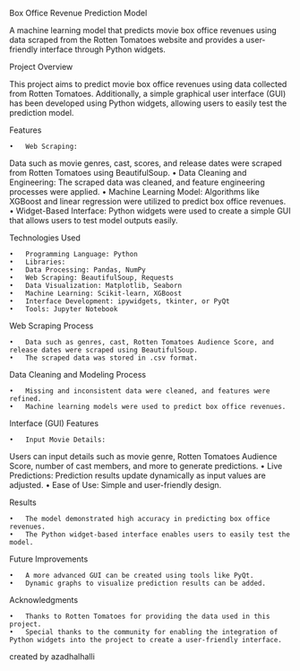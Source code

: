 Box Office Revenue Prediction Model

A machine learning model that predicts movie box office revenues using data scraped from the Rotten Tomatoes website and provides a user-friendly interface through Python widgets.

Project Overview

This project aims to predict movie box office revenues using data collected from Rotten Tomatoes. Additionally, a simple graphical user interface (GUI) has been developed using Python widgets, allowing users to easily test the prediction model.

Features

	•	Web Scraping:
Data such as movie genres, cast, scores, and release dates were scraped from Rotten Tomatoes using BeautifulSoup.
	•	Data Cleaning and Engineering:
The scraped data was cleaned, and feature engineering processes were applied.
	•	Machine Learning Model:
Algorithms like XGBoost and linear regression were utilized to predict box office revenues.
	•	Widget-Based Interface:
Python widgets were used to create a simple GUI that allows users to test model outputs easily.

Technologies Used

	•	Programming Language: Python
	•	Libraries:
	•	Data Processing: Pandas, NumPy
	•	Web Scraping: BeautifulSoup, Requests
	•	Data Visualization: Matplotlib, Seaborn
	•	Machine Learning: Scikit-learn, XGBoost
	•	Interface Development: ipywidgets, tkinter, or PyQt
	•	Tools: Jupyter Notebook

Web Scraping Process

	•	Data such as genres, cast, Rotten Tomatoes Audience Score, and release dates were scraped using BeautifulSoup.
	•	The scraped data was stored in .csv format.

Data Cleaning and Modeling Process

	•	Missing and inconsistent data were cleaned, and features were refined.
	•	Machine learning models were used to predict box office revenues.

Interface (GUI) Features

	•	Input Movie Details:
Users can input details such as movie genre, Rotten Tomatoes Audience Score, number of cast members, and more to generate predictions.
	•	Live Predictions:
Prediction results update dynamically as input values are adjusted.
	•	Ease of Use:
Simple and user-friendly design.

Results

	•	The model demonstrated high accuracy in predicting box office revenues.
	•	The Python widget-based interface enables users to easily test the model.

Future Improvements

	•	A more advanced GUI can be created using tools like PyQt.
	•	Dynamic graphs to visualize prediction results can be added.

Acknowledgments

	•	Thanks to Rotten Tomatoes for providing the data used in this project.
	•	Special thanks to the community for enabling the integration of Python widgets into the project to create a user-friendly interface.

 created by azadhalhalli
